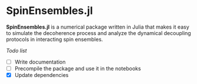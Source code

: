 # SpinEnsembles.jl

**SpinEnsembles.jl** is a numerical package written in Julia that makes it easy to simulate the decoherence process and analyze the dynamical decoupling protocols in interacting spin ensembles.

<!-- Theoretical study on the dynamics of a disordered spin ensemble.

- Electronic spin 1/2, randomly distributed
- Dipolar interaction
- Strong background field
- Driving via an external magnetic field -->

*Todo list*
- [ ] Write documentation 
- [ ] Precompile the package and use it in the notebooks
- [X] Update dependencies